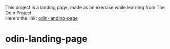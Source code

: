 This project is a landing page, made as an exercise while learning from The Odin Project.  
Here's the link: [odin-landing-page](https://anubhavprabhakar.github.io/odin-landing-page)  

# odin-landing-page
